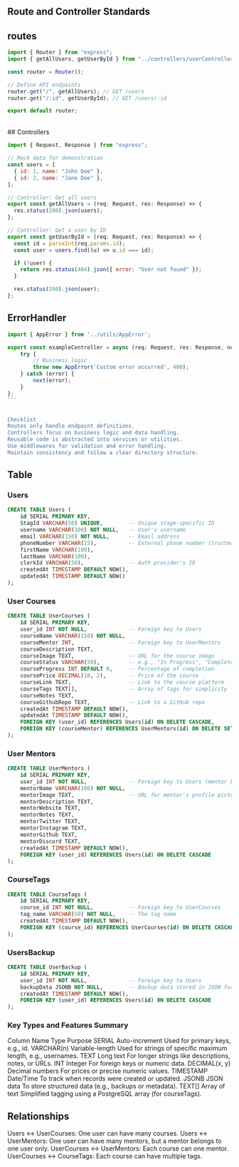 ## Route and Controller Standards

## routes

```ts
import { Router } from "express";
import { getAllUsers, getUserById } from "../controllers/userController";

const router = Router();

// Define API endpoints
router.get("/", getAllUsers); // GET /users
router.get("/:id", getUserById); // GET /users/:id

export default router;
```

<br>
## Controllers

```js
import { Request, Response } from "express";

// Mock data for demonstration
const users = [
  { id: 1, name: "John Doe" },
  { id: 2, name: "Jane Doe" },
];

// Controller: Get all users
export const getAllUsers = (req: Request, res: Response) => {
  res.status(200).json(users);
};

// Controller: Get a user by ID
export const getUserById = (req: Request, res: Response) => {
  const id = parseInt(req.params.id);
  const user = users.find((u) => u.id === id);

  if (!user) {
    return res.status(404).json({ error: "User not found" });
  }

  res.status(200).json(user);
};
```

## ErrorHandler

````js
import { AppError } from '../utils/AppError';

export const exampleController = async (req: Request, res: Response, next: NextFunction) => {
    try {
        // Business logic
        throw new AppError('Custom error occurred', 400);
    } catch (error) {
        next(error);
    }
};
```


Checklist
Routes only handle endpoint definitions.
Controllers focus on business logic and data handling.
Reusable code is abstracted into services or utilities.
Use middlewares for validation and error handling.
Maintain consistency and follow a clear directory structure.
````

## Table

### Users

```sql
CREATE TABLE Users (
    id SERIAL PRIMARY KEY,
    StagId VARCHAR(50) UNIQUE,        -- Unique stage-specific ID
    username VARCHAR(100) NOT NULL,   -- User's username
    email VARCHAR(150) NOT NULL,      -- Email address
    phoneNumber VARCHAR(15),          -- External phone number (trusted source, no validation needed)
    firstName VARCHAR(100),
    lastName VARCHAR(100),
    clerkId VARCHAR(50),              -- Auth provider's ID
    createdAt TIMESTAMP DEFAULT NOW(),
    updatedAt TIMESTAMP DEFAULT NOW()
);
```

### User Courses

```sql
CREATE TABLE UserCourses (
    id SERIAL PRIMARY KEY,
    user_id INT NOT NULL,             -- Foreign key to Users
    courseName VARCHAR(150) NOT NULL,
    courseMentor INT,                 -- Foreign key to UserMentors
    courseDescription TEXT,
    courseImage TEXT,                 -- URL for the course image
    courseStatus VARCHAR(50),         -- e.g., "In Progress", "Completed"
    courseProgress INT DEFAULT 0,     -- Percentage of completion
    coursePrice DECIMAL(10, 2),       -- Price of the course
    courseLink TEXT,                  -- Link to the course platform
    courseTags TEXT[],                -- Array of tags for simplicity
    courseNotes TEXT,
    courseGithubRepo TEXT,            -- Link to a GitHub repo
    createdAt TIMESTAMP DEFAULT NOW(),
    updatedAt TIMESTAMP DEFAULT NOW(),
    FOREIGN KEY (user_id) REFERENCES Users(id) ON DELETE CASCADE,
    FOREIGN KEY (courseMentor) REFERENCES UserMentors(id) ON DELETE SET NULL
);
```

### User Mentors

```sql
CREATE TABLE UserMentors (
    id SERIAL PRIMARY KEY,
    user_id INT NOT NULL,             -- Foreign key to Users (mentor belongs to one user only)
    mentorName VARCHAR(100) NOT NULL,
    mentorImage TEXT,                 -- URL for mentor's profile picture
    mentorDescription TEXT,
    mentorWebsite TEXT,
    mentorNotes TEXT,
    mentorTwitter TEXT,
    mentorInstagram TEXT,
    mentorGithub TEXT,
    mentorDiscord TEXT,
    createdAt TIMESTAMP DEFAULT NOW(),
    FOREIGN KEY (user_id) REFERENCES Users(id) ON DELETE CASCADE
);
```

### CourseTags

```sql
CREATE TABLE CourseTags (
    id SERIAL PRIMARY KEY,
    course_id INT NOT NULL,           -- Foreign key to UserCourses
    tag_name VARCHAR(50) NOT NULL,    -- The tag name
    createdAt TIMESTAMP DEFAULT NOW(),
    FOREIGN KEY (course_id) REFERENCES UserCourses(id) ON DELETE CASCADE
);

```

### UsersBackup

```sql
CREATE TABLE UserBackup (
    id SERIAL PRIMARY KEY,
    user_id INT NOT NULL,             -- Foreign key to Users
    backupData JSONB NOT NULL,        -- Backup data stored in JSON format
    createdAt TIMESTAMP DEFAULT NOW(),
    FOREIGN KEY (user_id) REFERENCES Users(id) ON DELETE CASCADE
);
```

### Key Types and Features Summary

Column Name Type Purpose
SERIAL Auto-increment Used for primary keys, e.g., id.
VARCHAR(n) Variable-length Used for strings of specific maximum length, e.g., usernames.
TEXT Long text For longer strings like descriptions, notes, or URLs.
INT Integer For foreign keys or numeric data.
DECIMAL(x, y) Decimal numbers For prices or precise numeric values.
TIMESTAMP Date/Time To track when records were created or updated.
JSONB JSON data To store structured data (e.g., backups or metadata).
TEXT[] Array of text Simplified tagging using a PostgreSQL array (for courseTags).

## Relationships

Users ↔ UserCourses: One user can have many courses.
Users ↔ UserMentors: One user can have many mentors, but a mentor belongs to one user only.
UserCourses ↔ UserMentors: Each course can one mentor.
UserCourses ↔ CourseTags: Each course can have multiple tags.
